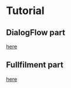 # Tutorial 

## DialogFlow part
[here](./dialogflow.md)

## Fullfilment part
[here](./fullfilment.md)